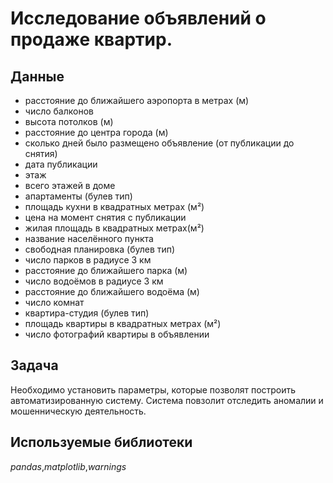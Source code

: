 # Исследование объявлений о продаже квартир.

## Данные
* расстояние до ближайшего аэропорта в метрах (м)
* число балконов
* высота потолков (м)
* расстояние до центра города (м)
* сколько дней было размещено объявление (от публикации до снятия)
* дата публикации
* этаж
* всего этажей в доме
* апартаменты (булев тип)
* площадь кухни в квадратных метрах (м²)
* цена на момент снятия с публикации
* жилая площадь в квадратных метрах(м²)
* название населённого пункта
* свободная планировка (булев тип)
* число парков в радиусе 3 км
* расстояние до ближайшего парка (м)
* число водоёмов в радиусе 3 км
* расстояние до ближайшего водоёма (м)
* число комнат
* квартира-студия (булев тип)
* площадь квартиры в квадратных метрах (м²)
* число фотографий квартиры в объявлении

## Задача
Необходимо установить параметры, которые позволят построить автоматизированную систему. 
Система повзолит отследить аномалии и мошенническую деятельность.

## Используемые библиотеки
_pandas_,_matplotlib_,_warnings_

